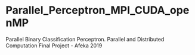 # Parallel_Perceptron_MPI_CUDA_openMP
Parallel Binary Classification Perceptron.  Parallel and Distributed Computation  Final Project - Afeka 2019
